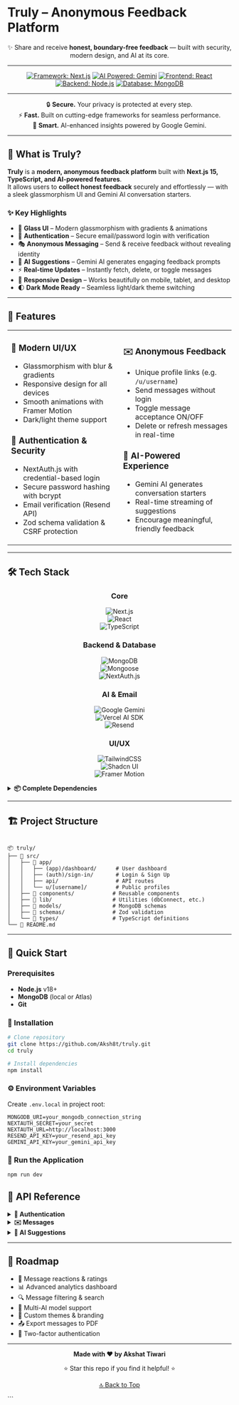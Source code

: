 # Truly – Anonymous Feedback Platform  
<div align="center">


✨ Share and receive **honest, boundary-free feedback** — built with security, modern design, and AI at its core.  

---

[![Framework: Next.js](https://img.shields.io/badge/Framework-Next.js-black?logo=next.js&logoColor=white)](https://nextjs.org/)
[![AI Powered: Gemini](https://img.shields.io/badge/AI-Google%20Gemini-4285F4?logo=google&logoColor=white)](https://ai.google/)
[![Frontend: React](https://img.shields.io/badge/Frontend-React-61DAFB?logo=react&logoColor=white)](https://react.dev/)
[![Backend: Node.js](https://img.shields.io/badge/Backend-Node.js-339933?logo=node.js&logoColor=white)](https://nodejs.org/)
[![Database: MongoDB](https://img.shields.io/badge/Database-MongoDB-47A248?logo=mongodb&logoColor=white)](https://www.mongodb.com/)

---

🔒 **Secure.** Your privacy is protected at every step.  
⚡ **Fast.** Built on cutting-edge frameworks for seamless performance.  
🧠 **Smart.** AI-enhanced insights powered by Google Gemini.  

</div>


---

## 🎯 What is Truly?  

**Truly** is a **modern, anonymous feedback platform** built with **Next.js 15, TypeScript, and AI-powered features**.  
It allows users to **collect honest feedback** securely and effortlessly — with a sleek glassmorphism UI and Gemini AI conversation starters.  

### ✨ Key Highlights  

- 🎨 **Glass UI** – Modern glassmorphism with gradients & animations  
- 🔐 **Authentication** – Secure email/password login with verification  
- 🎭 **Anonymous Messaging** – Send & receive feedback without revealing identity  
- 🤖 **AI Suggestions** – Gemini AI generates engaging feedback prompts  
- ⚡ **Real-time Updates** – Instantly fetch, delete, or toggle messages  
- 📱 **Responsive Design** – Works beautifully on mobile, tablet, and desktop  
- 🌓 **Dark Mode Ready** – Seamless light/dark theme switching  

---

## 🚀 Features  

<table>
<tr>
<td width="50%">

### 🎨 **Modern UI/UX**
- Glassmorphism with blur & gradients  
- Responsive design for all devices  
- Smooth animations with Framer Motion  
- Dark/light theme support  

### 🔐 **Authentication & Security**
- NextAuth.js with credential-based login  
- Secure password hashing with bcrypt  
- Email verification (Resend API)  
- Zod schema validation & CSRF protection  

</td>
<td width="50%">

### ✉️ **Anonymous Feedback**
- Unique profile links (e.g. `/u/username`)  
- Send messages without login  
- Toggle message acceptance ON/OFF  
- Delete or refresh messages in real-time  

### 🤖 **AI-Powered Experience**
- Gemini AI generates conversation starters  
- Real-time streaming of suggestions  
- Encourage meaningful, friendly feedback  

</td>
</tr>
</table>

---

## 🛠️ Tech Stack  

<div align="center">

### Core  
![Next.js](https://img.shields.io/badge/Next.js-15-black?style=for-the-badge&logo=next.js&logoColor=white)  
![React](https://img.shields.io/badge/React-19-61DAFB?style=for-the-badge&logo=react&logoColor=white)  
![TypeScript](https://img.shields.io/badge/TypeScript-5-blue?style=for-the-badge&logo=typescript&logoColor=white)  

### Backend & Database  
![MongoDB](https://img.shields.io/badge/MongoDB-8-brightgreen?style=for-the-badge&logo=mongodb&logoColor=white)  
![Mongoose](https://img.shields.io/badge/Mongoose-ORM-red?style=for-the-badge)  
![NextAuth.js](https://img.shields.io/badge/Auth-NextAuth.js-000000?style=for-the-badge&logo=auth0&logoColor=white)  

### AI & Email  
![Google Gemini](https://img.shields.io/badge/Gemini-AI-4285F4?style=for-the-badge&logo=google&logoColor=white)  
![Vercel AI SDK](https://img.shields.io/badge/Vercel%20AI-SDK-black?style=for-the-badge&logo=vercel&logoColor=white)  
![Resend](https://img.shields.io/badge/Resend-Email-orange?style=for-the-badge)  

### UI/UX  
![TailwindCSS](https://img.shields.io/badge/Tailwind_CSS-38B2AC?style=for-the-badge&logo=tailwind-css&logoColor=white)  
![Shadcn UI](https://img.shields.io/badge/Shadcn/UI-000?style=for-the-badge)  
![Framer Motion](https://img.shields.io/badge/Framer_Motion-Animation-pink?style=for-the-badge&logo=framer&logoColor=white)  

</div>

<details>
<summary><b>📦 Complete Dependencies</b></summary>

- **Auth & Security**: NextAuth.js, bcryptjs, Zod  
- **Database**: MongoDB, Mongoose  
- **AI**: Vercel AI SDK, Google Gemini  
- **UI/UX**: TailwindCSS, Shadcn/ui, Radix UI, Lucide React, React Icons, Sonner, Framer Motion  
- **Forms**: React Hook Form, Hookform Resolvers, Zod  
- **Email**: Resend API, React Email  
- **Dev Tools**: Turbopack, ESLint, PostCSS  

</details>

---

## 🏗️ Project Structure  

```

📦 truly/
├── 📁 src/
│   ├── 📁 app/
│   │   ├── (app)/dashboard/      # User dashboard
│   │   ├── (auth)/sign-in/       # Login & Sign Up
│   │   ├── api/                  # API routes
│   │   └── u/[username]/         # Public profiles
│   ├── 📁 components/            # Reusable components
│   ├── 📁 lib/                   # Utilities (dbConnect, etc.)
│   ├── 📁 models/                # MongoDB schemas
│   ├── 📁 schemas/               # Zod validation
│   └── 📁 types/                 # TypeScript definitions
└── 📄 README.md

````

---

## 🚀 Quick Start  

### Prerequisites  
- **Node.js** v18+  
- **MongoDB** (local or Atlas)  
- **Git**  

### 🔧 Installation  

```bash
# Clone repository
git clone https://github.com/Aksh8t/truly.git
cd truly

# Install dependencies
npm install
````

### ⚙️ Environment Variables

Create `.env.local` in project root:

```env
MONGODB_URI=your_mongodb_connection_string
NEXTAUTH_SECRET=your_secret
NEXTAUTH_URL=http://localhost:3000
RESEND_API_KEY=your_resend_api_key
GEMINI_API_KEY=your_gemini_api_key
```

### 🏃 Run the Application

```bash
npm run dev

```

## 📡 API Reference

<details>
<summary><b>🔐 Authentication</b></summary>

| Method | Endpoint                  | Description   |
| ------ | ------------------------- | ------------- |
| `POST` | `/api/sign-up`            | Register user |
| `POST` | `/api/verify-code`        | Verify email  |
| `POST` | `/api/auth/[...nextauth]` | Auth handler  |

</details>

<details>
<summary><b>✉️ Messages</b></summary>

| Method   | Endpoint                  | Description            |
| -------- | ------------------------- | ---------------------- |
| `POST`   | `/api/send-message`       | Send anonymous message |
| `GET`    | `/api/get-messages`       | Fetch user messages    |
| `DELETE` | `/api/delete-message/:id` | Delete a message       |

</details>

<details>
<summary><b>🤖 AI Suggestions</b></summary>

| Method | Endpoint                | Description               |
| ------ | ----------------------- | ------------------------- |
| `POST` | `/api/suggest-messages` | Generate AI-based prompts |

</details>

---

## 🎯 Roadmap

* 💬 Message reactions & ratings
* 📊 Advanced analytics dashboard
* 🔍 Message filtering & search
* 🤝 Multi-AI model support
* 🎨 Custom themes & branding
* 📤 Export messages to PDF
* 🔑 Two-factor authentication

---

<div align="center">

**Made with ❤️ by Akshat Tiwari**

⭐ Star this repo if you find it helpful! ⭐

[🔝 Back to Top](#-truly--anonymous-feedback-platform)

</div>
```

